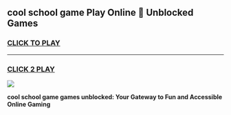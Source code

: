 
## cool school game Play Online 👋 Unblocked Games
<h3>
<a href="https://news.freeplayer.one?title=cool_school_game&ref=17GH">CLICK TO PLAY</a></h3>
<hr>

<h3>
<a href="https://news.freeplayer.one?title=cool_school_game&ref=17GH">CLICK 2 PLAY</a>
  
</h3>

<a href="https://news.freeplayer.one?title=cool_school_game&ref=17GH/"><img src="https://clearcache.store/games.png"></a>


**cool school game games unblocked: Your Gateway to Fun and Accessible Online Gaming**
